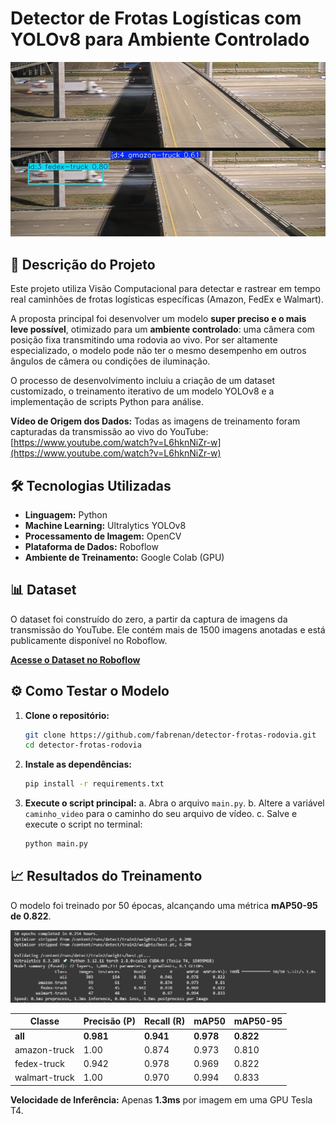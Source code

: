 # Detector de Frotas Logísticas com YOLOv8 para Ambiente Controlado

![Exemplo de Detecção](img/cenario_1758954243856.jpg)

## 📜 Descrição do Projeto

Este projeto utiliza Visão Computacional para detectar e rastrear em tempo real caminhões de frotas logísticas específicas (Amazon, FedEx e Walmart). 

A proposta principal foi desenvolver um modelo **super preciso e o mais leve possível**, otimizado para um **ambiente controlado**: uma câmera com posição fixa transmitindo uma rodovia ao vivo. Por ser altamente especializado, o modelo pode não ter o mesmo desempenho em outros ângulos de câmera ou condições de iluminação.

O processo de desenvolvimento incluiu a criação de um dataset customizado, o treinamento iterativo de um modelo YOLOv8 e a implementação de scripts Python para análise.

**Vídeo de Origem dos Dados:** Todas as imagens de treinamento foram capturadas da transmissão ao vivo do YouTube: [https://www.youtube.com/watch?v=L6hknNiZr-w](https://www.youtube.com/watch?v=L6hknNiZr-w)

## 🛠️ Tecnologias Utilizadas

-   **Linguagem:** Python
-   **Machine Learning:** Ultralytics YOLOv8
-   **Processamento de Imagem:** OpenCV
-   **Plataforma de Dados:** Roboflow
-   **Ambiente de Treinamento:** Google Colab (GPU)

## 📊 Dataset

O dataset foi construído do zero, a partir da captura de imagens da transmissão do YouTube. Ele contém mais de 1500 imagens anotadas e está publicamente disponível no Roboflow.

**[Acesse o Dataset no Roboflow](https://app.roboflow.com/testerodovia/rodovia-v8iif/8)**

## ⚙️ Como Testar o Modelo

1.  **Clone o repositório:**
    ```bash
    git clone https://github.com/fabrenan/detector-frotas-rodovia.git
    cd detector-frotas-rodovia
    ```

2.  **Instale as dependências:**
    ```bash
    pip install -r requirements.txt
    ```

3.  **Execute o script principal:**
    a. Abra o arquivo `main.py`.
    b. Altere a variável `caminho_video` para o caminho do seu arquivo de vídeo.
    c. Salve e execute o script no terminal:
    ```bash
    python main.py
    ```

## 📈 Resultados do Treinamento

O modelo foi treinado por 50 épocas, alcançando uma métrica **mAP50-95 de 0.822**.

![Resultados do Treinamento](img/google_colab_resultados.jpg)

| Classe         | Precisão (P) | Recall (R) | mAP50 | mAP50-95 |
|----------------|--------------|------------|-------|----------|
| **all** | **0.981** | **0.941** | **0.978** | **0.822** |
| amazon-truck   | 1.00         | 0.874      | 0.973 | 0.810    |
| fedex-truck    | 0.942        | 0.978      | 0.969 | 0.822    |
| walmart-truck  | 1.00         | 0.970      | 0.994 | 0.833    |

**Velocidade de Inferência:** Apenas **1.3ms** por imagem em uma GPU Tesla T4.
